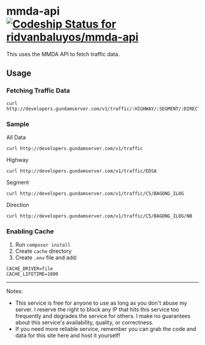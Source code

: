 # mmda-api [ ![Codeship Status for ridvanbaluyos/mmda-api](https://app.codeship.com/projects/e1da0740-7807-0134-2318-0e37a99201a3/status?branch=master)](https://app.codeship.com/projects/180084)
This uses the MMDA API to fetch traffic data.

## Usage ##
### Fetching  Traffic Data
```
curl http://developers.gundamserver.com/v1/traffic/:HIGHWAY/:SEGMENT/:DIRECTION
```

### Sample
All Data
```
curl http://developers.gundamserver.com/v1/traffic
```

Highway
```
curl http://developers.gundamserver.com/v1/traffic/EDSA
```

Segment
```
curl http://developers.gundamserver.com/v1/traffic/C5/BAGONG_ILOG
```

Direction
```
curl http://developers.gundamserver.com/v1/traffic/C5/BAGONG_ILOG/NB
```
### Enabling Cache
1. Run `composer install`
2. Create `cache` directory
3. Create `.env` file and add:
```
CACHE_DRIVER=file
CACHE_LIFETIME=1800
```


___
Notes:
- This service is free for anyone to use as long as you don't abuse my server. I reserve the right to block any IP that hits this service too frequently and degrades the service for others. I make no guarantees about this service's availability, quality, or correctness.
- If you need more reliable service, remember you can grab the code and data for this site here and host it yourself!

